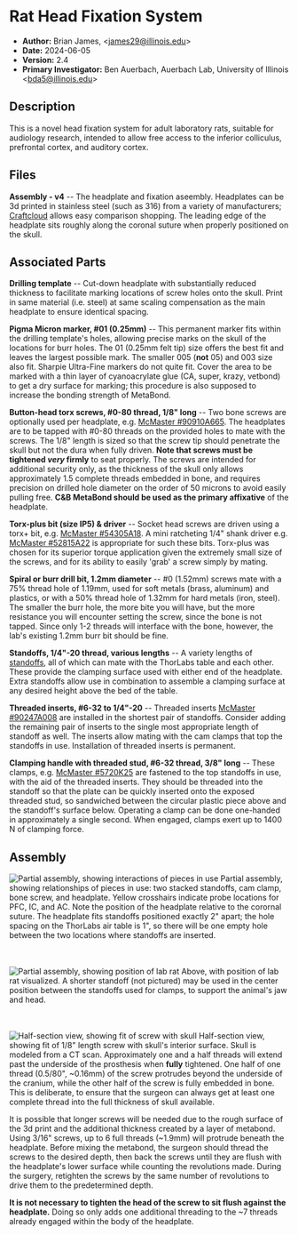 # Rat Head Fixation System

 - **Author:** Brian James, \<james29@illinois.edu>
 - **Date:** 2024-06-05
 - **Version:** 2.4
 - **Primary Investigator:** Ben Auerbach, Auerbach Lab, University of Illinois \<bda5@illinois.edu>


## Description
This is a novel head fixation system for adult laboratory rats, suitable for audiology research, intended to allow free access to the inferior colliculus, prefrontal cortex, and auditory cortex.

## Files
**Assembly - v4** -- The headplate and fixation aseembly. Headplates can be 3d printed in stainless steel (such as 316) from a variety of manufacturers; [Craftcloud](craftcloud3d.com) allows easy comparison shopping. The leading edge of the headplate sits roughly along the coronal suture when properly positioned on the skull.

## Associated Parts
**Drilling template** -- Cut-down headplate with substantially reduced thickness to facilitate marking locations of screw holes onto the skull. Print in same material (i.e. steel) at same scaling compensation as the main headplate to ensure identical spacing.

**Pigma Micron marker, #01 (0.25mm)** -- This permanent marker fits within the drilling template's holes, allowing precise marks on the skull of the locations for burr holes. The 01 (0.25mm felt tip) size offers the best fit and leaves the largest possible mark. The smaller 005 (**not** 05) and 003 size also fit. Sharpie Ultra-Fine markers do not quite fit. Cover the area to be marked with a thin layer of cyanoacrylate glue (CA, super, krazy, vetbond) to get a dry surface for marking; this procedure is also supposed to increase the bonding strength of MetaBond.

**Button-head torx screws, #0-80 thread, 1/8" long** -- Two bone screws are optionally used per headplate, e.g. [McMaster #90910A665](https://www.mcmaster.com/90910A665/). The headplates are to be tapped with #0-80 threads on the provided holes to mate with the screws. The 1/8" length is sized so that the screw tip should penetrate the skull but not the dura when fully driven. **Note that screws must be tightened _very_ firmly** to seat properly. The screws are intended for additional security only, as the thickness of the skull only allows approximately 1.5 complete threads embedded in bone, and requires precision on drilled hole diameter on the order of 50 microns to avoid easily pulling free. **C&B MetaBond should be used as the primary affixative** of the headplate. 

**Torx-plus bit (size IP5) & driver** -- Socket head screws are driven using a torx+ bit, e.g. [McMaster #54305A18](https://www.mcmaster.com/54305A18/). A mini ratcheting 1/4" shank driver e.g. [McMaster #52815A22](https://www.mcmaster.com/52815A22/) is appropriate for such these bits. Torx-plus was chosen for its superior torque application given the extremely small size of the screws, and for its ability to easily 'grab' a screw simply by mating.

**Spiral or burr drill bit, 1.2mm diameter** -- #0 (1.52mm) screws mate with a 75% thread hole of 1.19mm, used for soft metals (brass, aluminum) and plastics, or with a 50% thread hole of 1.32mm for hard metals (iron, steel). The smaller the burr hole, the more bite you will have, but the more resistance you will encounter setting the screw, since the bone is not tapped. Since only 1-2 threads will interface with the bone, however, the lab's existing 1.2mm burr bit should be fine.

**Standoffs, 1/4"-20 thread, various lengths** -- A variety lengths of [standoffs](https://www.mcmaster.com/products/male-female-threaded-hex-standoffs/male-female-threaded-hex-standoffs-6/thread-size~1-4-20/material~stainless-steel-2/material~18-8-stainless-steel/), all of which can mate with the ThorLabs table and each other. These provide the clamping surface used with either end of the headplate. Extra standoffs allow use in combination to assemble a clamping surface at any desired height above the bed of the table.

**Threaded inserts, #6-32 to 1/4"-20** -- 
Threaded inserts [McMaster #90247A008](https://www.mcmaster.com/90247A008) are installed in the shortest pair of standoffs. Consider adding the remaining pair of inserts to the single most appropriate length of standoff as well. The inserts allow mating with the cam clamps that top the standoffs in use. Installation of threaded inserts is permanent. 

**Clamping handle with threaded stud, #6-32 thread, 3/8" long**  -- These clamps, e.g. [McMaster #5720K25](https://www.mcmaster.com/5720K25/) are fastened to the top standoffs in use, with the aid of the threaded inserts. They should be threaded into the standoff so that the plate can be quickly inserted onto the exposed threaded stud, so sandwiched between the circular plastic piece above and the standoff's surface below. Operating a clamp can be done one-handed in approximately a single second. When engaged, clamps exert up to 1400 N of clamping force.

## Assembly
![Partial assembly, showing interactions of pieces in use](https://i.imgur.com/H8aa3JQ.png)
Partial assembly, showing relationships of pieces in use: two stacked standoffs, cam clamp, bone screw, and headplate. Yellow crosshairs indicate probe locations for PFC, IC, and AC. Note the position of the headplate relative to the corornal suture. The headplate fits standoffs positioned exactly 2" apart; the hole spacing on the ThorLabs air table is 1", so there will be one empty hole between the two locations where standoffs are inserted.
<br><br><br>

![Partial assembly, showing position of lab rat](https://i.imgur.com/ldL236T.png) Above, with position of lab rat visualized. A shorter standoff (not pictured) may be used in the center position between the standoffs used for clamps, to support the animal's jaw and head.
<br><br><br>

![Half-section view, showing fit of screw with skull](https://i.imgur.com/Kcz6h7f.png) Half-section view, showing fit of 1/8" length screw with skull's interior surface. Skull is modeled from a CT scan. Approximately one and a half threads will extend past the underside of the prosthesis when **fully** tightened. One half of one thread (0.5/80", ~0.16mm) of the screw protrudes beyond the underside of the cranium, while the other half of the screw is fully embedded in bone. This is deliberate, to ensure that the surgeon can always get at least one complete thread into the full thickness of skull available.

It is possible that longer screws will be needed due to the rough surface of the 3d print and the additional thickness created by a layer of metabond. Using 3/16" screws, up to 6 full threads (~1.9mm) will protrude beneath the headplate. Before mixing the metabond, the surgeon should thread the screws to the desired depth, then back the screws until they are flush with the headplate's lower surface while counting the revolutions made. During the surgery, retighten the screws by the same number of revolutions to drive them to the predetermined depth.

**It is not necessary to tighten the head of the screw to sit flush against the headplate.** Doing so only adds one additional threading to the ~7 threads already engaged within the body of the headplate.
